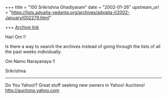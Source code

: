 +++
title = "100 Srikrishna Ghadiyaram"
date = "2002-01-26"
upstream_url = "https://lists.advaita-vedanta.org/archives/advaita-l/2002-January/002279.html"

+++
[Archive link](https://lists.advaita-vedanta.org/archives/advaita-l/2002-January/002279.html)

Hari Om !!

Is there a way to search the archives instead of going
through the lists of all the past weeks individually.

Om Namo Narayanaya !!

Srikrishna

__________________________________________________
Do You Yahoo!?
Great stuff seeking new owners in Yahoo! Auctions!
http://auctions.yahoo.com

